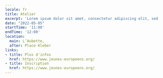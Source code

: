```yaml
---
locale: fr
title: Atelier
excerpt: 'Lorem ipsum dolor sit amet, consectetur adipiscing elit, sed do eiusmod tempor incididunt ut labore et dolore magna aliqua.'
date: "2022-05-05"
startTime: '11:00'
endTime: '12:00'
location: 
  main: L’Aubette,
  after: Place Kleber
links:
- title: Plus d'infos
  href: https://www.jeunes-europeens.org/
- title: Inscription
  href: https://www.jeunes-europeens.org/
---
```

